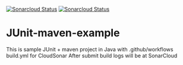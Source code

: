 [![Sonarcloud Status](https://sonarcloud.io/api/project_badges/measure?project=SVyatkin_junit-java-example&metric=alert_status)](https://sonarcloud.io/dashboard?id=SVyatkin_junit-java-example)
[![Sonarcloud Status](https://sonarcloud.io/api/project_badges/measure?project=SVyatkin:junit-java-example&metric=bugs)](https://sonarcloud.io/dashboard?id=SVyatkin:junit-java-example)

# JUnit-maven-example
This is sample JUnit + maven  project in Java with .github/workflows build.yml for CloudSonar
After submit build logs will be at 
SonarCloud 

